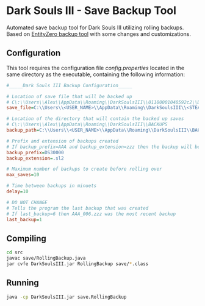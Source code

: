 # Dark Souls III - Save Backup Tool

Automated save backup tool for Dark Souls III utilizing rolling backups.  
Based on [EntityZero backup tool](http://www.nexusmods.com/darksouls2/mods/26) with some changes and customizations.

## Configuration
This tool requires the configuration file *config.properties* located in the same directory as the executable, containing the following information:
```ini
#_____Dark Souls III Backup Configuration_____

# Location of save file that will be backed up
# C\:\\Users\\Alex\\AppData\\Roaming\\DarkSoulsIII\\01100001040592c2\\DS30000.sl2
save_file=C:\\Users\\<USER_NAME>\\AppData\\Roaming\\DarkSoulsIII\\<STEAM_ID>\\DS30000.sl2

# Location of the directory that will contain the backed up saves
# C\:\\Users\\Alex\\AppData\\Roaming\\DarkSoulsIII\\BACKUPS
backup_path=C:\\Users\\<USER_NAME>\\AppData\\Roaming\\DarkSoulsIII\\BACKUPS

# Prefix and extension of backups created
# If backup_prefix=AAA and backup_extension=zzz then the backup will be AAA_001.zzz
backup_prefix=DS30000
backup_extension=.sl2

# Maximum number of backups to create before rolling over
max_saves=10

# Time between backups in minuets
delay=10

# DO NOT CHANGE
# Tells the program the last backup that was created
# If last_backup=6 then AAA_006.zzz was the most recent backup
last_backup=1
```

## Compiling
```sh
cd src
javac save/RollingBackup.java
jar cvfe DarkSoulsIII.jar RollingBackup save/*.class
```

## Running
```sh
java -cp DarkSoulsIII.jar save.RollingBackup
```
